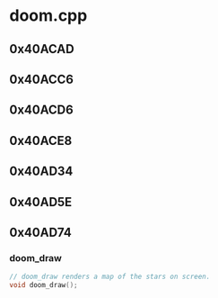 # doom.cpp

## 0x40ACAD

## 0x40ACC6

## 0x40ACD6

## 0x40ACE8

## 0x40AD34

## 0x40AD5E

## 0x40AD74

### doom_draw

```c
// doom_draw renders a map of the stars on screen.
void doom_draw();
```
